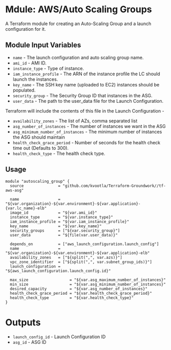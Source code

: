 Mdule: AWS/Auto Scaling Groups
===============================

A Terraform module for creating an Auto-Scaling Group and a launch configuration for it.


Module Input Variables
----------------------

- `name`                 - The launch configuration and auto scaling group name.
- `ami_id`               - AMI ID.
- `instance_type`        - Type of instance.
- `iam_instance_profile` - The ARN of the instance profile the LC should launch the instances.
- `key_name`             - The SSH key name (uploaded to EC2) instances should be populated.
- `security_group`       - The Security Group ID that instances in the ASG.
- `user_data`            - The path to the user_data file for the Launch Configuration.

Terraform will include the contents of this file in the Launch Configuration -
- `availability_zones`              - The list of AZs, comma separated list
- `asg_number_of_instances`         - The number of instances we want in the ASG
- `asg_minimum_number_of_instances` - The minimum number of instances the ASG should maintain
- `health_check_grace_period`       - Number of seconds for the health check time out (Defaults to 300).
- `health_check_type`               - The health check type.

Usage
-----

```hcl
module "autoscaling_group" {
  source               = "github.com/kvootla/Terraform-Groundwork//tf-aws-asg"

  name                 = "${var.organization}-${var.environment}-${var.application}-{var.lc_name}-elb"
  image_id             = "${var.ami_id}"
  instance_type        = "${var.instance_type}"
  iam_instance_profile = "${var.iam_instance_profile}"
  key_name             = "${var.key_name}"
  security_groups      = ["${var.security_group}"]
  user_data            = "${file(var.user_data)}"

  depends_on           = ["aws_launch_configuration.launch_config"]
  name                 = "${var.organization}-${var.environment}-${var.application}-elb"
  availability_zones   = ["${split(",", var.azs)}"]
  vpc_zone_identifier  = ["${split(",", var.subnet_group_ids)}"]
  launch_configuration = "${aws_launch_configuration.launch_config.id}"

  max_size                  = "${var.asg_maximum_number_of_instances}"
  min_size                  = "${var.asg_minimum_number_of_instances}"
  desired_capacity          = "${var.asg_number_of_instances}"
  health_check_grace_period = "${var.health_check_grace_period}"
  health_check_type         = "${var.health_check_type}"
}
```

Outputs
=======

- `launch_config_id` - Launch Configuration ID
- `asg_id`           - ASG ID

